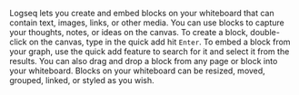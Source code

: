 Logseq lets you create and embed blocks on your whiteboard that can contain text, images, links, or other media. You can use blocks to capture your thoughts, notes, or ideas on the canvas. To create a block, double-click on the canvas, type in the quick add hit `Enter`. To embed a block from your graph, use the quick add feature to search for it and select it from the results. You can also drag and drop a block from any page or block into your whiteboard. Blocks on your whiteboard can be resized, moved, grouped, linked, or styled as you wish.